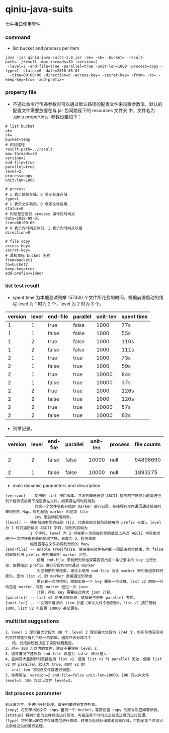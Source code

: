 # qiniu-java-suits
七牛接口使用套件

### command
* list bucket and process per item
```
java -jar qiniu-java-suits-1.0.jar -ak= -sk= -bucket= -result-path=../result -max-threads=30 -version=2
 -level=2 -end-file=true -parallel=true -unit-len=1000 -process=copy -type=1 -status=0 -date=2018-08-01
  -time=00:00:00 -direction=0 -access-key= -secret-key= -from= -to= -keep-key=true -add-prefix=
```

### property file
* 不通过命令行传递参数时可以通过默认路径的配置文件来设置参数值，默认的配置文件需要放置在与 jar 包同路径下的 resources 文件夹
  中，文件名为 .qiniu.properties，参数设置如下：
```
# list bucket
ak=
sk=
bucket=temp
# 相对路径
result-path=../result
max-threads=30
version=2
end-file=true
parallel=true
level=2
process=copy
unit-len=1000

# process
# 1 表示低频存储，0 表示标准存储
type=1
# 1 表示文件禁用，0 表示文件启用
status=0
# 判断是否进行 process 操作的时间点
date=2018-08-01
time=00:00:00
# 0 表示向时间点以前，1 表示向时间点以后
direction=0

# file copy
access-key=
secret-key=
# 源和目标 bucket 名称
from=bucket1
to=bucket2
keep-key=true
add-prefix=video/
```

### list test result
* spent time 为本地测试列举 157330 个文件所花费的时间，根据前缀启动的线程 level 为 1 时为 2 个，level 为 2 时为 3 个。  

|version|level|end-file|parallel|unit-len|spent time|  
|-------|-----|--------|--------|--------|----------|  
|   1   |  1  |  true  |  false |  1000  |   77s    | 
|   1   |  1  |  false |  false |  1000  |   55s    | 
|   1   |  2  |  true  |  false |  1000  |   110s   | 
|   1   |  2  |  false |  false |  1000  |   111s   | 
|   2   |  1  |  true  |  true  |  1000  |   73s    | 
|   2   |  1  |  false |  true  |  1000  |   59s    | 
|   2   |  1  |  true  |  true  |  10000 |   84s    | 
|   2   |  1  |  false |  true  |  10000 |   37s    | 
|   2   |  2  |  true  |  true  |  1000  |   126s   | 
|   2   |  2  |  false |  true  |  1000  |   120s   | 
|   2   |  2  |  true  |  true  |  10000 |   57s    | 
|   2   |  2  |  false |  true  |  10000 |   62s    |

* 列举记录。  

|version|level|end-file|parallel|unit-len| process | file counts |spent time| machine | running threads |  
|-------|-----|--------|--------|--------|---------|-------------|----------|---------|-----------------|  
|   2   |  2  | false  |  false |  10000 |  null   |  94898690   |   2h18m  | 16核32G |      50         |
|   2   |  1  | false  |  false |  10000 |  null   |  1893275    |   7min   | 8核16G  |      16         | 
 

* main dynamic parameters and description  
```
[version] -- 使用的 list 接口版本。并发列举是通过 ASCII 排序的字符作为前缀进行列举检测该前缀下是否存在文件，如果存在同时将得到
             的第一个文件名和开始的 marker 进行记录。多线程列举时遍历通过前缀列举得到的 Map，得到起始 marker 和结束 file 
             key 来启动段落列举。
[level] -- 使用前缀索引的级别（1|2，代表获取分段阶段使用的 prefix 长度）。level 为 1 时只遍历依次 ASCII 字符，得到的前缀为 
           1 个字符，level 为 2 时在第一次前缀列举的基础上再对 ASCII 字符依次进行一次拼接得到新的前缀字符，长度为 2，检测该前
           缀是否存在文件后得到分段的 Map。
[end-file] -- enable true|false，使用使用文件名判断一段是否列举结束，为 false 时直接利用 prefix 来列举直到 marker 为空。
              使用 end-file 来判断列举结束需要取出每一条记录中的 key 进行比较，依靠指定 prefix 进行分段列举时通过 marker 
              为空判断列举结束。理论上使用 end-file 会比 marker 来判断结束耗时更久。因为 list v1 的 marker 直接通过列举结
              果计算一次可得到，而取出每一个 key 要每一行计算。list v2 的每一行均包含 marker，得到 marker 经过一次 json 
              计算，得到 key 需要经过两次 json 计算。
[parallel] -- list v2 使用流式处理，选择是否使用 parallel 方式。
[unit-len] -- 一次列举请求的 item 长度（单次文件个数限制），list v1 接口限制 1000，list v2 可设置 10000 甚至更多。

```

### multi list suggestions
```
1、level 1 理论最大分段为 88 个，level 2 理论最大分段为 7744 个，但实际情况空间的文件可能只有几个统一的前缀，通常只会分成几个
   段，分成的段数决定了实际线程数目。
2、对于 100 万以内的文件，建议不要使用 level 2。
3、通常情况下建议将 end-file 设置为 false（默认值）。
4、空间有大量删除时直接使用 list v2，使用 list v1 时 parallel 无效，使用 list v2 时 parallel 默认为 true，同时 v2 的 
   unit-len 可视总文件数进行调整。
5、推荐用法：version=2 end-file=false unit-len=10000，100 万以内文件 level=1，100 万以上文件 level=2。
```

### list process parameter
```
默认值为空，不进行任何处理，直接列举得到文件列表。
[copy] 将列举出的文件 copy 至另一个 bucket，需要设置 copy 的账号及空间等参数。
[status] 将列举出的文件状态进行修改，可指定某个时间点之前或之后的进行处理。
[type] 将列举出的文件存储类型进行修改，转换为低频存储或者高频存储，可指定某个时间点之前或之后的进行处理。
```